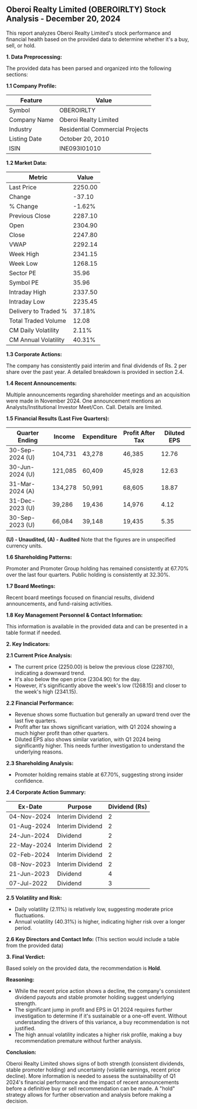 ## Oberoi Realty Limited (OBEROIRLTY) Stock Analysis - December 20, 2024

This report analyzes Oberoi Realty Limited's stock performance and financial health based on the provided data to determine whether it's a buy, sell, or hold.

**1. Data Preprocessing:**

The provided data has been parsed and organized into the following sections:

**1.1 Company Profile:**

| Feature             | Value                               |
|----------------------|---------------------------------------|
| Symbol               | OBEROIRLTY                           |
| Company Name         | Oberoi Realty Limited                 |
| Industry             | Residential Commercial Projects       |
| Listing Date         | October 20, 2010                     |
| ISIN                 | INE093I01010                         |


**1.2 Market Data:**

| Metric                | Value      |
|------------------------|-------------|
| Last Price             | 2250.00     |
| Change                 | -37.10      |
| % Change               | -1.62%      |
| Previous Close         | 2287.10     |
| Open                   | 2304.90     |
| Close                  | 2247.80     |
| VWAP                  | 2292.14     |
| Week High              | 2341.15     |
| Week Low               | 1268.15     |
| Sector PE              | 35.96      |
| Symbol PE              | 35.96      |
| Intraday High          | 2337.50     |
| Intraday Low           | 2235.45     |
| Delivery to Traded %  | 37.18%      |
| Total Traded Volume    | 12.08       | (in unspecified units, likely millions)
| CM Daily Volatility    | 2.11%       |
| CM Annual Volatility   | 40.31%      |


**1.3 Corporate Actions:**

The company has consistently paid interim and final dividends of Rs. 2 per share over the past year.  A detailed breakdown is provided in section 2.4.

**1.4 Recent Announcements:**

Multiple announcements regarding shareholder meetings and an acquisition were made in November 2024.  One announcement mentions an Analysts/Institutional Investor Meet/Con. Call.  Details are limited.

**1.5 Financial Results (Last Five Quarters):**

| Quarter Ending      | Income       | Expenditure  | Profit After Tax | Diluted EPS |
|----------------------|--------------|---------------|-------------------|-------------|
| 30-Sep-2024 (U)     | 104,731      | 43,278        | 46,385           | 12.76       |
| 30-Jun-2024 (U)     | 121,085      | 60,409        | 45,928           | 12.63       |
| 31-Mar-2024 (A)     | 134,278      | 50,991        | 68,605           | 18.87       |
| 31-Dec-2023 (U)     | 39,286       | 19,436        | 14,976           | 4.12        |
| 30-Sep-2023 (U)     | 66,084       | 39,148        | 19,435           | 5.35        |

**(U) - Unaudited, (A) - Audited**  Note that the figures are in unspecified currency units.


**1.6 Shareholding Patterns:**

Promoter and Promoter Group holding has remained consistently at 67.70% over the last four quarters. Public holding is consistently at 32.30%.


**1.7 Board Meetings:**

Recent board meetings focused on financial results, dividend announcements, and fund-raising activities.


**1.8 Key Management Personnel & Contact Information:**

This information is available in the provided data and can be presented in a table format if needed.


**2. Key Indicators:**

**2.1 Current Price Analysis:**

* The current price (2250.00) is below the previous close (2287.10), indicating a downward trend.
* It's also below the open price (2304.90) for the day.
* However, it's significantly above the week's low (1268.15) and closer to the week's high (2341.15).

**2.2 Financial Performance:**

* Revenue shows some fluctuation but generally an upward trend over the last five quarters.
* Profit after tax shows significant variation, with Q1 2024 showing a much higher profit than other quarters.
* Diluted EPS also shows similar variation, with Q1 2024 being significantly higher.  This needs further investigation to understand the underlying reasons.

**2.3 Shareholding Analysis:**

* Promoter holding remains stable at 67.70%, suggesting strong insider confidence.

**2.4 Corporate Action Summary:**

| Ex-Date      | Purpose                               | Dividend (Rs) |
|--------------|----------------------------------------|----------------|
| 04-Nov-2024  | Interim Dividend                       | 2              |
| 01-Aug-2024  | Interim Dividend                       | 2              |
| 24-Jun-2024  | Dividend                               | 2              |
| 22-May-2024  | Interim Dividend                       | 2              |
| 02-Feb-2024  | Interim Dividend                       | 2              |
| 08-Nov-2023  | Interim Dividend                       | 2              |
| 21-Jun-2023  | Dividend                               | 4              |
| 07-Jul-2022  | Dividend                               | 3              |


**2.5 Volatility and Risk:**

* Daily volatility (2.11%) is relatively low, suggesting moderate price fluctuations.
* Annual volatility (40.31%) is higher, indicating higher risk over a longer period.

**2.6 Key Directors and Contact Info:**  (This section would include a table from the provided data)


**3. Final Verdict:**

Based solely on the provided data, the recommendation is **Hold**.

**Reasoning:**

* While the recent price action shows a decline, the company's consistent dividend payouts and stable promoter holding suggest underlying strength.
* The significant jump in profit and EPS in Q1 2024 requires further investigation to determine if it's sustainable or a one-off event.  Without understanding the drivers of this variance, a buy recommendation is not justified.
* The high annual volatility indicates a higher risk profile, making a buy recommendation premature without further analysis.

**Conclusion:**

Oberoi Realty Limited shows signs of both strength (consistent dividends, stable promoter holding) and uncertainty (volatile earnings, recent price decline).  More information is needed to assess the sustainability of Q1 2024's financial performance and the impact of recent announcements before a definitive buy or sell recommendation can be made.  A "hold" strategy allows for further observation and analysis before making a decision.
